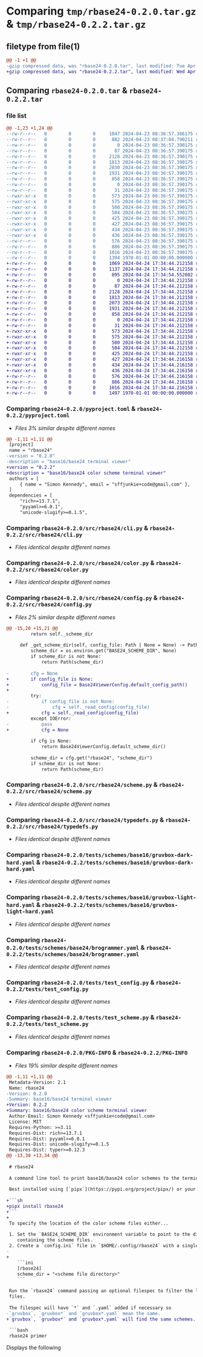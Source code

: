 # Comparing `tmp/rbase24-0.2.0.tar.gz` & `tmp/rbase24-0.2.2.tar.gz`

## filetype from file(1)

```diff
@@ -1 +1 @@
-gzip compressed data, was "rbase24-0.2.0.tar", last modified: Tue Apr 23 08:37:04 2024, max compression
+gzip compressed data, was "rbase24-0.2.2.tar", last modified: Wed Apr 24 17:34:54 2024, max compression
```

## Comparing `rbase24-0.2.0.tar` & `rbase24-0.2.2.tar`

### file list

```diff
@@ -1,23 +1,24 @@
--rw-r--r--   0        0        0     1047 2024-04-23 08:36:57.386175 rbase24-0.2.0/README.md
--rw-r--r--   0        0        0      882 2024-04-23 08:37:04.790211 rbase24-0.2.0/pyproject.toml
--rw-r--r--   0        0        0        0 2024-04-23 08:36:57.390175 rbase24-0.2.0/src/rbase24/__init__.py
--rw-r--r--   0        0        0       87 2024-04-23 08:36:57.390175 rbase24-0.2.0/src/rbase24/__main__.py
--rw-r--r--   0        0        0     2128 2024-04-23 08:36:57.390175 rbase24-0.2.0/src/rbase24/cli.py
--rw-r--r--   0        0        0     1813 2024-04-23 08:36:57.390175 rbase24-0.2.0/src/rbase24/color.py
--rw-r--r--   0        0        0     2030 2024-04-23 08:36:57.390175 rbase24-0.2.0/src/rbase24/config.py
--rw-r--r--   0        0        0     1931 2024-04-23 08:36:57.390175 rbase24-0.2.0/src/rbase24/scheme.py
--rw-r--r--   0        0        0      858 2024-04-23 08:36:57.390175 rbase24-0.2.0/src/rbase24/typedefs.py
--rw-r--r--   0        0        0        0 2024-04-23 08:36:57.390175 rbase24-0.2.0/tests/__init__.py
--rw-r--r--   0        0        0       31 2024-04-23 08:36:57.390175 rbase24-0.2.0/tests/config.ini
--rwxr-xr-x   0        0        0      573 2024-04-23 08:36:57.390175 rbase24-0.2.0/tests/schemes/base16/gruvbox-dark-hard.yaml
--rwxr-xr-x   0        0        0      575 2024-04-23 08:36:57.390175 rbase24-0.2.0/tests/schemes/base16/gruvbox-light-hard.yaml
--rwxr-xr-x   0        0        0      500 2024-04-23 08:36:57.390175 rbase24-0.2.0/tests/schemes/base16/gruvbox-material-dark-hard.yaml
--rwxr-xr-x   0        0        0      504 2024-04-23 08:36:57.390175 rbase24-0.2.0/tests/schemes/base16/gruvbox-material-light-medium.yaml
--rwxr-xr-x   0        0        0      425 2024-04-23 08:36:57.390175 rbase24-0.2.0/tests/schemes/base16/horizon-dark.yaml
--rwxr-xr-x   0        0        0      427 2024-04-23 08:36:57.390175 rbase24-0.2.0/tests/schemes/base16/horizon-light.yaml
--rwxr-xr-x   0        0        0      434 2024-04-23 08:36:57.390175 rbase24-0.2.0/tests/schemes/base16/horizon-terminal-dark.yaml
--rwxr-xr-x   0        0        0      436 2024-04-23 08:36:57.390175 rbase24-0.2.0/tests/schemes/base16/horizon-terminal-light.yaml
--rw-r--r--   0        0        0      576 2024-04-23 08:36:57.390175 rbase24-0.2.0/tests/schemes/base24/brogrammer.yaml
--rw-r--r--   0        0        0      886 2024-04-23 08:36:57.390175 rbase24-0.2.0/tests/test_config.py
--rw-r--r--   0        0        0     1016 2024-04-23 08:36:57.390175 rbase24-0.2.0/tests/test_scheme.py
--rw-r--r--   0        0        0     1394 1970-01-01 00:00:00.000000 rbase24-0.2.0/PKG-INFO
+-rw-r--r--   0        0        0     1069 2024-04-24 17:34:44.212158 rbase24-0.2.2/LICENSE
+-rw-r--r--   0        0        0     1137 2024-04-24 17:34:44.212158 rbase24-0.2.2/README.md
+-rw-r--r--   0        0        0      895 2024-04-24 17:34:54.552082 rbase24-0.2.2/pyproject.toml
+-rw-r--r--   0        0        0        0 2024-04-24 17:34:44.212158 rbase24-0.2.2/src/rbase24/__init__.py
+-rw-r--r--   0        0        0       87 2024-04-24 17:34:44.212158 rbase24-0.2.2/src/rbase24/__main__.py
+-rw-r--r--   0        0        0     2128 2024-04-24 17:34:44.212158 rbase24-0.2.2/src/rbase24/cli.py
+-rw-r--r--   0        0        0     1813 2024-04-24 17:34:44.212158 rbase24-0.2.2/src/rbase24/color.py
+-rw-r--r--   0        0        0     2073 2024-04-24 17:34:44.212158 rbase24-0.2.2/src/rbase24/config.py
+-rw-r--r--   0        0        0     1931 2024-04-24 17:34:44.212158 rbase24-0.2.2/src/rbase24/scheme.py
+-rw-r--r--   0        0        0      858 2024-04-24 17:34:44.212158 rbase24-0.2.2/src/rbase24/typedefs.py
+-rw-r--r--   0        0        0        0 2024-04-24 17:34:44.212158 rbase24-0.2.2/tests/__init__.py
+-rw-r--r--   0        0        0       31 2024-04-24 17:34:44.212158 rbase24-0.2.2/tests/config.ini
+-rwxr-xr-x   0        0        0      573 2024-04-24 17:34:44.212158 rbase24-0.2.2/tests/schemes/base16/gruvbox-dark-hard.yaml
+-rwxr-xr-x   0        0        0      575 2024-04-24 17:34:44.212158 rbase24-0.2.2/tests/schemes/base16/gruvbox-light-hard.yaml
+-rwxr-xr-x   0        0        0      500 2024-04-24 17:34:44.212158 rbase24-0.2.2/tests/schemes/base16/gruvbox-material-dark-hard.yaml
+-rwxr-xr-x   0        0        0      504 2024-04-24 17:34:44.212158 rbase24-0.2.2/tests/schemes/base16/gruvbox-material-light-medium.yaml
+-rwxr-xr-x   0        0        0      425 2024-04-24 17:34:44.212158 rbase24-0.2.2/tests/schemes/base16/horizon-dark.yaml
+-rwxr-xr-x   0        0        0      427 2024-04-24 17:34:44.216158 rbase24-0.2.2/tests/schemes/base16/horizon-light.yaml
+-rwxr-xr-x   0        0        0      434 2024-04-24 17:34:44.216158 rbase24-0.2.2/tests/schemes/base16/horizon-terminal-dark.yaml
+-rwxr-xr-x   0        0        0      436 2024-04-24 17:34:44.216158 rbase24-0.2.2/tests/schemes/base16/horizon-terminal-light.yaml
+-rw-r--r--   0        0        0      576 2024-04-24 17:34:44.216158 rbase24-0.2.2/tests/schemes/base24/brogrammer.yaml
+-rw-r--r--   0        0        0      886 2024-04-24 17:34:44.216158 rbase24-0.2.2/tests/test_config.py
+-rw-r--r--   0        0        0     1016 2024-04-24 17:34:44.216158 rbase24-0.2.2/tests/test_scheme.py
+-rw-r--r--   0        0        0     1497 1970-01-01 00:00:00.000000 rbase24-0.2.2/PKG-INFO
```

### Comparing `rbase24-0.2.0/pyproject.toml` & `rbase24-0.2.2/pyproject.toml`

 * *Files 3% similar despite different names*

```diff
@@ -1,11 +1,11 @@
 [project]
 name = "rbase24"
-version = "0.2.0"
-description = "base16/base24 terminal viewer"
+version = "0.2.2"
+description = "base16/base24 color scheme terminal viewer"
 authors = [
     { name = "Simon Kennedy", email = "sffjunkie+code@gmail.com" },
 ]
 dependencies = [
     "rich>=13.7.1",
     "pyyaml>=6.0.1",
     "unicode-slugify>=0.1.5",
```

### Comparing `rbase24-0.2.0/src/rbase24/cli.py` & `rbase24-0.2.2/src/rbase24/cli.py`

 * *Files identical despite different names*

### Comparing `rbase24-0.2.0/src/rbase24/color.py` & `rbase24-0.2.2/src/rbase24/color.py`

 * *Files identical despite different names*

### Comparing `rbase24-0.2.0/src/rbase24/config.py` & `rbase24-0.2.2/src/rbase24/config.py`

 * *Files 2% similar despite different names*

```diff
@@ -15,20 +15,21 @@
         return self._scheme_dir
 
     def _get_scheme_dir(self, config_file: Path | None = None) -> Path:
         scheme_dir = os.environ.get("BASE24_SCHEME_DIR", None)
         if scheme_dir is not None:
             return Path(scheme_dir)
 
-        cfg = None
+        if config_file is None:
+            config_file = Base24ViewerConfig.default_config_path()
+
         try:
-            if config_file is not None:
-                cfg = self._read_config(config_file)
+            cfg = self._read_config(config_file)
         except IOError:
-            pass
+            cfg = None
 
         if cfg is None:
             return Base24ViewerConfig.default_scheme_dir()
 
         scheme_dir = cfg.get("rbase24", "scheme_dir")
         if scheme_dir is not None:
             return Path(scheme_dir)
```

### Comparing `rbase24-0.2.0/src/rbase24/scheme.py` & `rbase24-0.2.2/src/rbase24/scheme.py`

 * *Files identical despite different names*

### Comparing `rbase24-0.2.0/src/rbase24/typedefs.py` & `rbase24-0.2.2/src/rbase24/typedefs.py`

 * *Files identical despite different names*

### Comparing `rbase24-0.2.0/tests/schemes/base16/gruvbox-dark-hard.yaml` & `rbase24-0.2.2/tests/schemes/base16/gruvbox-dark-hard.yaml`

 * *Files identical despite different names*

### Comparing `rbase24-0.2.0/tests/schemes/base16/gruvbox-light-hard.yaml` & `rbase24-0.2.2/tests/schemes/base16/gruvbox-light-hard.yaml`

 * *Files identical despite different names*

### Comparing `rbase24-0.2.0/tests/schemes/base24/brogrammer.yaml` & `rbase24-0.2.2/tests/schemes/base24/brogrammer.yaml`

 * *Files identical despite different names*

### Comparing `rbase24-0.2.0/tests/test_config.py` & `rbase24-0.2.2/tests/test_config.py`

 * *Files identical despite different names*

### Comparing `rbase24-0.2.0/tests/test_scheme.py` & `rbase24-0.2.2/tests/test_scheme.py`

 * *Files identical despite different names*

### Comparing `rbase24-0.2.0/PKG-INFO` & `rbase24-0.2.2/PKG-INFO`

 * *Files 19% similar despite different names*

```diff
@@ -1,11 +1,11 @@
 Metadata-Version: 2.1
 Name: rbase24
-Version: 0.2.0
-Summary: base16/base24 terminal viewer
+Version: 0.2.2
+Summary: base16/base24 color scheme terminal viewer
 Author-Email: Simon Kennedy <sffjunkie+code@gmail.com>
 License: MIT
 Requires-Python: >=3.11
 Requires-Dist: rich>=13.7.1
 Requires-Dist: pyyaml>=6.0.1
 Requires-Dist: unicode-slugify>=0.1.5
 Requires-Dist: typer>=0.12.3
@@ -13,30 +13,34 @@
 
 # rbase24
 
 A command line tool to print base16/base24 color schemes to the terminal.
 
 Best installed using [`pipx`](https://pypi.org/project/pipx/) or your Python installer of choice.
 
+```sh
+pipx install rbase24
+```
+
 To specify the location of the color scheme files either...
 
 1. Set the `BASE24_SCHEME_DIR` environment variable to point to the directory
    containing the scheme files.
 2. Create a `config.ini` file in `$HOME/.config/rbase24` with a single entry
-   
+
    ```ini
    [rbase24]
    scheme_dir = "<scheme file directory>"
    ```
 
 Run the `rbase24` command passing an optional filespec to filter the list of
 files.
 
 The filespec will have `*` and `.yaml` added if necessary so
-`gruvbox`, `gruvbox*` and `gruvbox*.yaml` mean the same.
+`gruvbox`, `gruvbox*` and `gruvbox*.yaml` will find the same schemes. Schemes are searhced for in all subdirectories.
 
 ```bash
 rbase24 primer
 ```
 
 Displays the following
```

